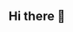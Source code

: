 ## Hi there 👋

<!--
**dorses/dorses** is a ✨ _special_ ✨ repository because its `README.md` (this file) appears on your GitHub profile.

Here are some ideas to get you started:

- 🔭 I’m currently working on aquiring background knowledge on quantum chemistry so I can succeed in this course 
- 🌱 I’m currently learning all the components and applications of Schrodinger equation
- 👯 I’m looking to collaborate on harder concepts in this course to help develop a deeper understanding 
- 🤔 I’m looking for help with some aspects of coding as I am still a beginner
- 💬 Ask me about anything to do with animals
- 📫 How to reach me: Through my McMaster email or teams messages 
- 😄 Pronouns: She/her
- ⚡ Fun fact: I have 3 identical black cats (all part of the same litter) that I love more than anything
-->

